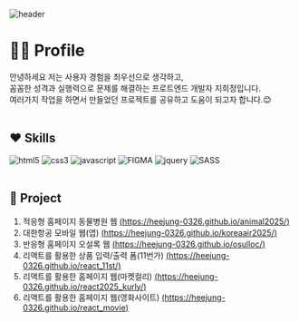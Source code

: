 ![header](https://capsule-render.vercel.app/api?type=venom&color=auto&height=200&section=header&text=Frontend&fontSize=50)

# 🙋‍♀️ Profile

안녕하세요 저는 사용자 경험을 최우선으로 생각하고,<br>
꼼꼼한 성격과 실행력으로 문제를 해결하는 프로트엔드 개발자 지희정입니다.<br>
여러가지 작업을 하면서 만들었던 프로젝트를 공유하고 도움이 되고자 합니다.😊<br><br>

## ❤ Skills

<img src="https://img.shields.io/badge/HTML5-orange?style=flat-square&logo=HTML5&logoColor=white" alt="html5" />&nbsp;<img src="https://img.shields.io/badge/CSS3-blue?style=flat-square&logo=CSS&logoColor=white" alt="css3" />&nbsp;<img src="https://img.shields.io/badge/JAVASCRIPT-green?style=flat-square&logo=JAVASCRIPT&logoColor=white" alt="javascript" />&nbsp;<img src="https://img.shields.io/badge/FIGMA-pink?style=flat-square&logo=FIGMA&logoColor=white" alt="FIGMA" />&nbsp;<img src="https://img.shields.io/badge/JQUERY-skyblue?style=flat-square&logo=JQUERY&logoColor=white" alt="jquery" />&nbsp;<img src="https://img.shields.io/badge/SASS-%23cc6699?style=flat-square&logo=SASS&logoColor=white" alt="SASS" />
<br><br>

## 🧡 Project

1. 적응형 홈페이지 동물병원 웹 [(https://heejung-0326.github.io/animal2025/)](https://heejung-0326.github.io/animal2025/)<br>
2. 대한항공 모바일 웹(앱) [(https://heejung-0326.github.io/koreaair2025/)](https://heejung-0326.github.io/koreaair2025/)<br>
3. 반응형 홈페이지 오설록 웹 [(https://heejung-0326.github.io/osulloc/)](https://heejung-0326.github.io/osulloc/)<br>
4. 리액트를 활용한 상품 입력/출력 폼(11번가) [(https://heejung-0326.github.io/react_11st/)](https://heejung-0326.github.io/react_11st/)<br>
5. 리액트를 활용한 홈페이지 웹(마켓컬리) [(https://heejung-0326.github.io/react2025_kurly/)](https://heejung-0326.github.io/react2025_kurly/)<br>
6. 리액트를 활용한 홈페이지 웹(영화사이트) [(https://heejung-0326.github.io/react_movie)](https://heejung-0326.github.io/react_movie)<br>
